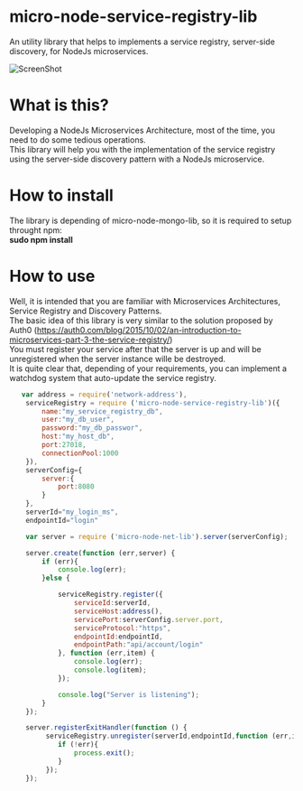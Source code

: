 # micro-node-service-registry-lib
An utility library that helps to implements a service registry, server-side discovery, for NodeJs microservices.

![ScreenShot](https://raw.github.com/alchimya/micro-node-service-registry-lib/master/ServiceRegistry.png)

# What is this?
Developing a NodeJs Microservices Architecture, most of the time, you need to do some tedious operations.
<br/>
This library will help you with the implementation of  the service registry using the server-side discovery pattern with a NodeJs microservice.
<br/>
# How to install
The library is depending of micro-node-mongo-lib, so it is required to setup throught npm:
<br>
<b>sudo npm install</b>

# How to use
Well, it is intended that you are familiar with Microservices Architectures, Service Registry and Discovery Patterns.
<br/>
The basic idea of this library is very similar to the solution proposed by Auth0 (https://auth0.com/blog/2015/10/02/an-introduction-to-microservices-part-3-the-service-registry/)
<br/>
You must register your service after that the server is up and will be unregistered when the server instance wille be destroyed.
<br/>
It is quite clear that, depending of your requirements, you can implement a watchdog system that auto-update the service registry.

```javascript
   var address = require('network-address'),
    serviceRegistry = require ('micro-node-service-registry-lib')({
        name:"my_service_registry_db",
        user:"my_db_user",
        password:"my_db_passwor",
        host:"my_host_db",
        port:27018,
        connectionPool:1000
    }),
    serverConfig={
        server:{
            port:8080
        }
    },
    serverId="my_login_ms",
    endpointId="login"

    var server = require ('micro-node-net-lib').server(serverConfig);

    server.create(function (err,server) {
        if (err){
            console.log(err);
        }else {

            serviceRegistry.register({
                serviceId:serverId,
                serviceHost:address(),
                servicePort:serverConfig.server.port,
                serviceProtocol:"https",
                endpointId:endpointId,
                endpointPath:"api/account/login"
            }, function (err,item) {
                console.log(err);
                console.log(item);
            });

            console.log("Server is listening");
        }
    });

    server.registerExitHandler(function () {
         serviceRegistry.unregister(serverId,endpointId,function (err,item) {
            if (!err){
                process.exit();
            }
         });
    });
```
